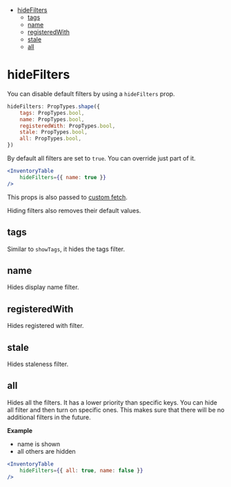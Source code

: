 - [hideFilters](#hidefilters)
  - [tags](#tags)
  - [name](#name)
  - [registeredWith](#registeredwith)
  - [stale](#stale)
  - [all](#all)

# hideFilters

You can disable default filters by using a `hideFilters` prop.

```jsx
hideFilters: PropTypes.shape({
    tags: PropTypes.bool,
    name: PropTypes.bool,
    registeredWith: PropTypes.bool,
    stale: PropTypes.bool,
    all: PropTypes.bool,
})
```

By default all filters are set to `true`. You can override just part of it.

```jsx
<InventoryTable
    hideFilters={{ name: true }}
/>
```

This props is also passed to [custom fetch](./custom_fetch.md).

Hiding filters also removes their default values.

## tags

Similar to `showTags`, it hides the tags filter.

## name

Hides display name filter.

## registeredWith

Hides registered with filter.

## stale

Hides staleness filter.

## all

Hides all the filters. It has a lower priority than specific keys. You can hide all filter and then turn on specific ones. This makes sure that there will be no additional filters in the future.

**Example**

- name is shown
- all others are hidden

```jsx
<InventoryTable
    hideFilters={{ all: true, name: false }}
/>
```
